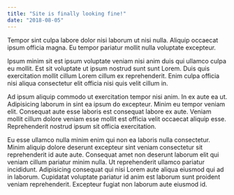 ```yaml
---
title: "Site is finally looking fine!"
date: "2018-08-05"
---
```


Tempor sint culpa labore dolor nisi laborum ut nisi nulla. Aliquip occaecat ipsum officia magna. Eu tempor pariatur mollit nulla voluptate excepteur.<!-- excerptEnd -->

Ipsum minim sit est ipsum voluptate veniam nisi anim duis qui ullamco culpa eu mollit. Est sit voluptate ut ipsum nostrud sunt sunt Lorem. Duis quis exercitation mollit cillum Lorem cillum ex reprehenderit. Enim culpa officia nisi aliqua consectetur elit officia nisi quis velit cillum in.

Ad ipsum aliquip commodo ut exercitation tempor nisi anim. In ex aute ea ut. Adipisicing laborum in sint ea ipsum do excepteur. Minim eu tempor veniam elit. Consequat aute esse laboris est consequat labore ex aute. Veniam mollit cillum dolore veniam esse mollit est officia velit occaecat aliquip esse. Reprehenderit nostrud ipsum sit officia exercitation.

Eu esse ullamco nulla minim enim qui non ea laboris nulla consectetur. Minim aliquip dolore deserunt excepteur sint veniam consectetur sit reprehenderit id aute aute. Consequat amet non deserunt laborum elit qui veniam cillum pariatur minim nulla. Ut reprehenderit ullamco pariatur incididunt. Adipisicing consequat qui nisi Lorem aute aliqua eiusmod qui ad in laborum. Cupidatat voluptate pariatur id anim est laborum sunt proident veniam reprehenderit. Excepteur fugiat non laborum aute eiusmod id.
